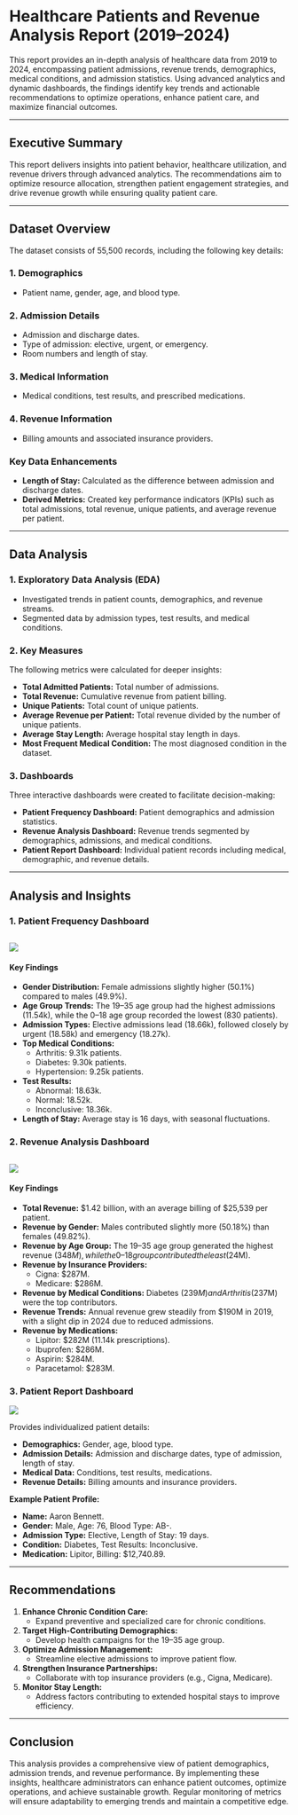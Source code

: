 
# Healthcare Patients and Revenue Analysis Report (2019–2024)

This report provides an in-depth analysis of healthcare data from 2019 to 2024, encompassing patient admissions, revenue trends, demographics, medical conditions, and admission statistics. Using advanced analytics and dynamic dashboards, the findings identify key trends and actionable recommendations to optimize operations, enhance patient care, and maximize financial outcomes.

---

## Executive Summary

This report delivers insights into patient behavior, healthcare utilization, and revenue drivers through advanced analytics. The recommendations aim to optimize resource allocation, strengthen patient engagement strategies, and drive revenue growth while ensuring quality patient care.

---

## Dataset Overview

The dataset consists of 55,500 records, including the following key details:

### 1. Demographics
- Patient name, gender, age, and blood type.

### 2. Admission Details
- Admission and discharge dates.
- Type of admission: elective, urgent, or emergency.
- Room numbers and length of stay.

### 3. Medical Information
- Medical conditions, test results, and prescribed medications.

### 4. Revenue Information
- Billing amounts and associated insurance providers.

### Key Data Enhancements
- **Length of Stay:** Calculated as the difference between admission and discharge dates.
- **Derived Metrics:** Created key performance indicators (KPIs) such as total admissions, total revenue, unique patients, and average revenue per patient.

---

## Data Analysis

### 1. Exploratory Data Analysis (EDA)
- Investigated trends in patient counts, demographics, and revenue streams.
- Segmented data by admission types, test results, and medical conditions.

### 2. Key Measures
The following metrics were calculated for deeper insights:
- **Total Admitted Patients:** Total number of admissions.
- **Total Revenue:** Cumulative revenue from patient billing.
- **Unique Patients:** Total count of unique patients.
- **Average Revenue per Patient:** Total revenue divided by the number of unique patients.
- **Average Stay Length:** Average hospital stay length in days.
- **Most Frequent Medical Condition:** The most diagnosed condition in the dataset.

### 3. Dashboards
Three interactive dashboards were created to facilitate decision-making:
- **Patient Frequency Dashboard:** Patient demographics and admission statistics.
- **Revenue Analysis Dashboard:** Revenue trends segmented by demographics, admissions, and medical conditions.
- **Patient Report Dashboard:** Individual patient records including medical, demographic, and revenue details.

---

## Analysis and Insights

### 1. Patient Frequency Dashboard

![](https://github.com/Olowookere-Abidemi/Healthcare-Patients-and-Revenue-Analysis-Report-2019-2024-/blob/main/PATIENTS%20DASHBOARD.png)
---

#### Key Findings
- **Gender Distribution:** Female admissions slightly higher (50.1%) compared to males (49.9%).
- **Age Group Trends:** The 19–35 age group had the highest admissions (11.54k), while the 0–18 age group recorded the lowest (830 patients).
- **Admission Types:** Elective admissions lead (18.66k), followed closely by urgent (18.58k) and emergency (18.27k).
- **Top Medical Conditions:**
  - Arthritis: 9.31k patients.
  - Diabetes: 9.30k patients.
  - Hypertension: 9.25k patients.
- **Test Results:**
  - Abnormal: 18.63k.
  - Normal: 18.52k.
  - Inconclusive: 18.36k.
- **Length of Stay:** Average stay is 16 days, with seasonal fluctuations.

### 2. Revenue Analysis Dashboard

![](https://github.com/Olowookere-Abidemi/Healthcare-Patients-and-Revenue-Analysis-Report-2019-2024-/blob/main/PATIENTS%20DASHBOARD.png)
---

#### Key Findings
- **Total Revenue:** $1.42 billion, with an average billing of $25,539 per patient.
- **Revenue by Gender:** Males contributed slightly more (50.18%) than females (49.82%).
- **Revenue by Age Group:** The 19–35 age group generated the highest revenue ($348M), while the 0–18 group contributed the least ($24M).
- **Revenue by Insurance Providers:**
  - Cigna: $287M.
  - Medicare: $286M.
- **Revenue by Medical Conditions:** Diabetes ($239M) and Arthritis ($237M) were the top contributors.
- **Revenue Trends:** Annual revenue grew steadily from $190M in 2019, with a slight dip in 2024 due to reduced admissions.
- **Revenue by Medications:**
  - Lipitor: $282M (11.14k prescriptions).
  - Ibuprofen: $286M.
  - Aspirin: $284M.
  - Paracetamol: $283M.

### 3. Patient Report Dashboard

![](https://github.com/Olowookere-Abidemi/Healthcare-Patients-and-Revenue-Analysis-Report-2019-2024-/blob/main/REPORT%202.png)

Provides individualized patient details:
- **Demographics:** Gender, age, blood type.
- **Admission Details:** Admission and discharge dates, type of admission, length of stay.
- **Medical Data:** Conditions, test results, medications.
- **Revenue Details:** Billing amounts and insurance providers.

**Example Patient Profile:**
- **Name:** Aaron Bennett.
- **Gender:** Male, Age: 76, Blood Type: AB-.
- **Admission Type:** Elective, Length of Stay: 19 days.
- **Condition:** Diabetes, Test Results: Inconclusive.
- **Medication:** Lipitor, Billing: $12,740.89.

---

## Recommendations

1. **Enhance Chronic Condition Care:** 
   - Expand preventive and specialized care for chronic conditions.
2. **Target High-Contributing Demographics:**
   - Develop health campaigns for the 19–35 age group.
3. **Optimize Admission Management:** 
   - Streamline elective admissions to improve patient flow.
4. **Strengthen Insurance Partnerships:** 
   - Collaborate with top insurance providers (e.g., Cigna, Medicare).
5. **Monitor Stay Length:** 
   - Address factors contributing to extended hospital stays to improve efficiency.

---

## Conclusion

This analysis provides a comprehensive view of patient demographics, admission trends, and revenue performance. By implementing these insights, healthcare administrators can enhance patient outcomes, optimize operations, and achieve sustainable growth. Regular monitoring of metrics will ensure adaptability to emerging trends and maintain a competitive edge.
